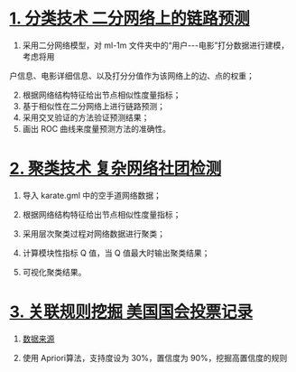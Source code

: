 # [1. 分类技术 二分网络上的链路预测](https://github.com/Linan2018/data_mining/tree/master/hw1)

1. 采用二分网络模型，对 ml-1m 文件夹中的“用户---电影”打分数据进行建模，考虑将用

户信息、电影详细信息、以及打分分值作为该网络上的边、点的权重；

2. 根据网络结构特征给出节点相似性度量指标；
3. 基于相似性在二分网络上进行链路预测；
4. 采用交叉验证的方法验证预测结果；
5. 画出 ROC 曲线来度量预测方法的准确性。

# [2. 聚类技术 复杂网络社团检测](https://github.com/Linan2018/data_mining/tree/master/hw2)

1. 导入 karate.gml 中的空手道网络数据；

2. 根据网络结构特征给出节点相似性度量指标；

3. 采用层次聚类过程对网络数据进行聚类；

4. 计算模块性指标 Q 值，当 Q 值最大时输出聚类结果；

5. 可视化聚类结果。

# [3. 关联规则挖掘 美国国会投票记录](https://github.com/Linan2018/data_mining/tree/master/hw3)

1. [数据来源](http://archive.ics.uci.edu/ml/datasets/Congressional+Voting+Records)

2. 使用 Apriori算法，支持度设为 30%，置信度为 90%，挖掘高置信度的规则